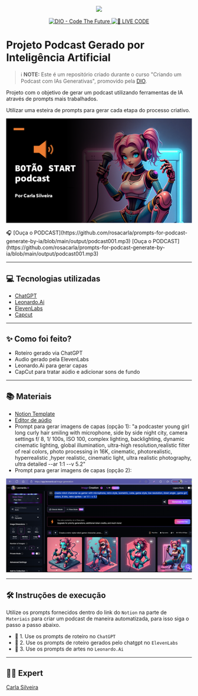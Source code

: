 <p align="center">
<img 
    src="./assets/cover.png"
    width="300"
/>
</p>

<p align="center">
<a href="https://dio.me/">
    <img 
        src="https://img.shields.io/badge/DIO-Code_The_Future-28DA77?logo=youtube" 
        alt="DIO - Code The Future">
</a>
<a href="https://dio.me/">
<img 
    src="https://img.shields.io/badge/🔴_LIVE_CODE-FF5E72" 
    alt="🔴 LIVE CODE">
</a>
</p>

# Projeto Podcast Gerado por Inteligência Artificial

> ℹ️ **NOTE:** Este é um repositório criado durante o curso "Criando um Podcast com IAs Generativas", promovido pela [DIO](https://dio.me).

Projeto com o objetivo de gerar um podcast utilizando ferramentas de IA através de prompts mais trabalhados.

Utilizar uma esteira de prompts para gerar cada etapa do processo criativo.                                                                                                   
         
<p align="center">
<img 
    src="assets/cover-podcast.png"
    width="600"
/>
</p>                                                                                                                                                                                     
🎧 [Ouça o PODCAST](https://github.com/rosacarla/prompts-for-podcast-generate-by-ia/blob/main/output/podcast001.mp3)
[Ouça o PODCAST](https://github.com/rosacarla/prompts-for-podcast-generate-by-ia/blob/main/output/podcast001.mp3)

---  

## 💻 Tecnologias utilizadas

- [ChatGPT](https://chat.openai.com/) 
- [Leonardo.Ai](https://app.leonardo.ai/)
- [ElevenLabs](https://beta.elevenlabs.io/)
- [Capcut](https://www.capcut.com/pt-br/)  

---  

## ✨ Como foi feito?

- Roteiro gerado via ChatGPT
- Audio gerado pela ElevenLabs
- Leonardo.Ai para gerar capas
- CapCut para tratar aúdio e adicionar sons de fundo  

---  

## 📚 Materiais  
   
- [Notion Template](https://helpful-jump-17b.notion.site/PAS-Podcast-AI-Studio-210489e15d7a4a73b743bb159e45d06f?pvs=4)
- [Editor de aúdio](https://www.capcut.com/editor?from_page=landing_page&__action_from=picture_V%C3%ADdeos%20profissionais%20em%20minutos,%20n%C3%A3o%20em%20horas.)
- Prompt para gerar imagens de capas (opção 1): "a podcaster young girl long curly hair smiling with microphone, side by side night city, camera settings f/ 8, 1/ 100s, ISO 100, complex lighting, backlighting, dynamic cinematic lighting, global illumination, ultra-high resolution,realistic filter of real colors, photo processing in 16K, cinematic, photorealistic, hyperrealistic ,hyper realistic, cinematic light, ultra realistic photography, ultra detailed --ar 1:1 --v 5.2"     
- Prompt para gerar imagens de capas (opção 2):   

<p align="center">
<img 
    src="assets/prompt2-capas-podcast.png"
    width="800"
/>
</p>  

---  

## 🛠️ Instruções de execução

Utilize os prompts fornecidos dentro do link do `Notion` na parte de `Materiais` para criar um podcast de maneira automatizada, para isso siga o passo a passo abaixo.

- 🤖 1. Use os prompts de roteiro no `ChatGPT`
- 🤖 2. Use os prompts de roteiro gerados pelo chatgpt no  `ElevenLabs`
- 🤖 3. Use os prompts de artes no `Leonardo.Ai`   

---  

## 👨‍💻 Expert

[Carla Silveira](https://github.com/rosacarla)
